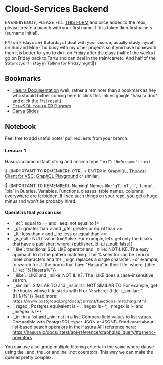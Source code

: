 # Cloud-Services Backend

EVERERYBODY, PLEASE FILL [THIS FORM](https://docs.google.com/forms/d/e/1FAIpQLSekGcQeZW1CQodTJZQUQQrG5CIkZDYiD8pZ09vPFDLG-Or2OA/viewform)​ and once added to the repo, please create a branch with your first name. If it is taken then firstname.s (surname initial).​​​​​​

FYI on Fridays and Saturdays I deal with your course, usually study myself on Sun and Mon-Thu busy with my other projects so if you have homework then it is better for you to do it on Friday after the class (half of the weeks I go on Friday back to Tartu and can deal in the train/car/etc. And half of the Saturdays if I stay in Tallinn for Friday night🎉)

## Bookmarks
* [Hasura Documentation](https://hasura.io/docs/latest/index/) (well, rather a reminder than a bookmark as hey who should bother coming here to click this link vs google "hasura doc" and click the first result)
* [DrawSQL course ER Diagram](https://drawsql.app/teams/study-23/diagrams/course)
* [Canva Slides](https://www.canva.com/design/DAFdXTQs4P0/1ns8MePSBWTVvqmgq9eV_w/edit?utm_content=DAFdXTQs4P0&utm_campaign=designshare&utm_medium=link2&utm_source=sharebutton)

## Notebook
Feel free to add useful notes' pull requests from your branch.

### Lesson 1
Hasura column default string and column type "text": `'NoSurname'::text`

🚨 (IMPORTANT TO REMEMBER): CTRL + ENTER in GraphiQL, [Thunder Client for VSC](https://marketplace.visualstudio.com/items?itemName=rangav.vscode-thunder-client), [GraphQL Playground](https://github.com/graphql/graphql-playground) or similar.

🚨 (IMPORTANT TO REMEMBER): Naming! Names like ´q1´, ´q1´, ´i´, ´funny´, ´bla´ in Queries, Variables, Functions, classes, table names, columns, everywhere are forbidden. If I see such things on your repo, you get a huge minus and won't be probably hired.

#### Operators that you can use
* ´_eq´: equal to == and _neq: not equal to !=
* ´_gt´: greater than > and _gte: greater or equal than >=
* ´_lt´: less than < and _lte: less or equal than <=
* ´_is_null´: NULL value true/false. For example, let’s get only the books that have a
publisher: where: {publisher_id: {_is_null: false}}
* ´_like´: traditional SQL LIKE operator and _nlike: NOT LIKE. The easy approach to do the
pattern matching. The % selector can be zero or more characters and the _ sign replaces a
single character. For example, to search for all the books that have “Hasura” in their title:
where: {title: {_like: "%Hasura%"}}
* ´_ilike´: ILIKE and _nilike: NOT ILIKE. The ILIKE does a case-insensitive search.
* ´_similar´: SIMILAR TO and _nsimilar: NOT SIMILAR TO. For example, get the books
whose title starts with H or N: where: {title: {_similar: "(H|N)%"}} Read
more: https://www.postgresql.org/docs/current/functions-matching.html
* ´_regex´: Postgres equivalent is ~, _iregex is ~*, _nregex is !~ and _niregex is !~*
* ´_in´: in a list and _nin: not in a list. Compare field values to list values. Compatible with
PostgreSQL types JSON or JSONB. Read more about list-based search operators in the Hasura
API reference here: https://hasura.io/docs/latest/api-reference/graphqlapi/query/#generic-operators

You can use also group multiple filtering criteria in the same where clause using the _and, the _or
and the _not operators. This way we can make the queries pretty complex.